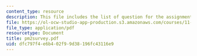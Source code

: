 ```yaml
---
content_type: resource
description: This file includes the list of question for the assignment survey.
file: https://ol-ocw-studio-app-production.s3.amazonaws.com/courses/11-479-water-and-sanitation-infrastructure-planning-in-developing-countries-spring-2005/dfc797f4e6b402f99d38196fc43116e9_pm2survey.pdf
file_type: application/pdf
resourcetype: Document
title: pm2survey.pdf
uid: dfc797f4-e6b4-02f9-9d38-196fc43116e9
---
```

